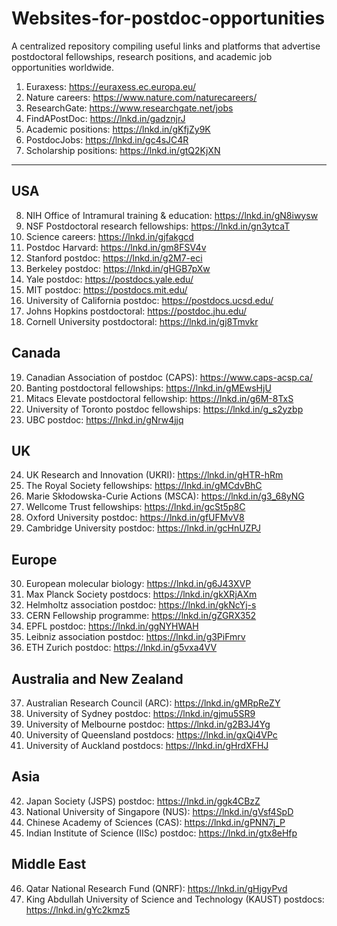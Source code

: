# Websites-for-postdoc-opportunities
A centralized repository compiling useful links and platforms that advertise postdoctoral fellowships, research positions, and academic job opportunities worldwide.
1. Euraxess: https://euraxess.ec.europa.eu/
2. Nature careers: https://www.nature.com/naturecareers/
3. ResearchGate: https://www.researchgate.net/jobs
4. FindAPostDoc: https://lnkd.in/gadznjrJ
5. Academic positions: https://lnkd.in/gKfjZy9K
6. PostdocJobs: https://lnkd.in/gc4sJC4R
7. Scholarship positions: https://lnkd.in/gtQ2KjXN
---
## USA
8. NIH Office of Intramural training & education: https://lnkd.in/gN8iwysw
9. NSF Postdoctoral research fellowships: https://lnkd.in/gn3ytcaT
10. Science careers: https://lnkd.in/gjfakgcd
11. Postdoc Harvard: https://lnkd.in/gm8FSV4v
12. Stanford postdoc: https://lnkd.in/g2M7-eci
13. Berkeley postdoc: https://lnkd.in/gHGB7pXw
14. Yale postdoc: https://postdocs.yale.edu/
15. MIT postdoc: https://postdocs.mit.edu/
16. University of California postdoc: https://postdocs.ucsd.edu/
17. Johns Hopkins postdoctoral: https://postdoc.jhu.edu/
18. Cornell University postdoctoral: https://lnkd.in/gj8Tmvkr

## Canada
19. Canadian Association of postdoc (CAPS): https://www.caps-acsp.ca/
20. Banting postdoctoral fellowships: https://lnkd.in/gMEwsHjU
21. Mitacs Elevate postdoctoral fellowship: https://lnkd.in/g6M-8TxS
22. University of Toronto postdoc fellowships: https://lnkd.in/g_s2yzbp
23. UBC postdoc: https://lnkd.in/gNrw4jjq

## UK
24. UK Research and Innovation (UKRI): https://lnkd.in/gHTR-hRm 
25. The Royal Society fellowships: https://lnkd.in/gMCdvBhC
26. Marie Skłodowska-Curie Actions (MSCA): https://lnkd.in/g3_68yNG
27. Wellcome Trust fellowships: https://lnkd.in/gcSt5p8C
28. Oxford University postdoc: https://lnkd.in/gfUFMvV8
29. Cambridge University postdoc: https://lnkd.in/gcHnUZPJ

## Europe 
30. European molecular biology: https://lnkd.in/g6J43XVP
31. Max Planck Society postdocs: https://lnkd.in/gkXRjAXm
32. Helmholtz association postdoc: https://lnkd.in/gkNcYj-s
33. CERN Fellowship programme: https://lnkd.in/gZGRX352
34. EPFL postdoc: https://lnkd.in/ggNYHWAH
35. Leibniz association postdoc: https://lnkd.in/g3PiFmrv
36. ETH Zurich postdoc: https://lnkd.in/g5vxa4VV

## Australia and New Zealand
37. Australian Research Council (ARC): https://lnkd.in/gMRpReZY
38. University of Sydney postdoc: https://lnkd.in/gjmu5SR9
39. University of Melbourne postdoc: https://lnkd.in/g2B3J4Yg
40. University of Queensland postdocs: https://lnkd.in/gxQi4VPc
41. University of Auckland postdocs: https://lnkd.in/gHrdXFHJ

## Asia
42. Japan Society (JSPS) postdoc: https://lnkd.in/ggk4CBzZ
43. National University of Singapore (NUS): https://lnkd.in/gVsf4SpD
44. Chinese Academy of Sciences (CAS): https://lnkd.in/gPNN7j_P
45. Indian Institute of Science (IISc) postdoc: https://lnkd.in/gtx8eHfp

## Middle East
46. Qatar National Research Fund (QNRF): https://lnkd.in/gHjgyPvd
47. King Abdullah University of Science and Technology (KAUST) postdocs: https://lnkd.in/gYc2kmz5
